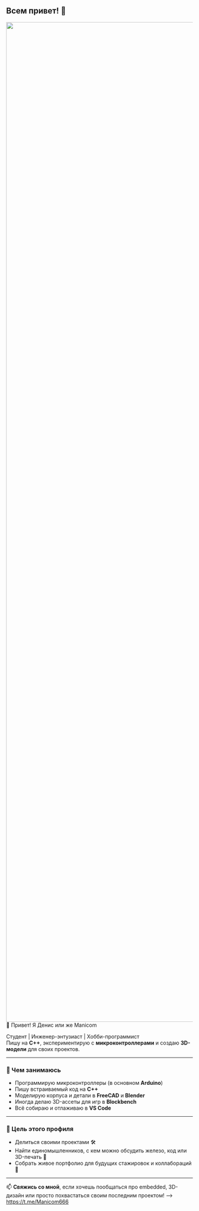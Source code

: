 ## Всем привет! 👋
<div align="center">
    <img src="https://media1.tenor.com/m/KMDpKOwrwyAAAAAd/fortnite-rift-fortnite.gif" alt="Botty" width="2700"/>
</div>
👋 Привет! Я Денис или же Manicom

Студент | Инженер-энтузиаст | Хобби-программист  
Пишу на **C++**, экспериментирую с **микроконтроллерами** и создаю **3D-модели** для своих проектов.

---

### 🔧 Чем занимаюсь
- Программирую микроконтроллеры (в основном **Arduino**)
- Пишу встраиваемый код на **C++**
- Моделирую корпуса и детали в **FreeCAD** и **Blender**
- Иногда делаю 3D-ассеты для игр в **Blockbench**
- Всё собираю и отлаживаю в **VS Code**

---

### 🎯 Цель этого профиля
- Делиться своими проектами 🛠️  
- Найти единомышленников, с кем можно обсудить железо, код или 3D-печать 🤝  
- Собрать живое портфолио для будущих стажировок и коллабораций 💼

---


📫 **Свяжись со мной**, если хочешь пообщаться про embedded, 3D-дизайн или просто похвастаться своим последним проектом!
--> https://t.me/Manicom666


